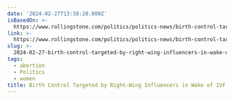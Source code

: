 ```yaml
---
date: '2024-02-27T13:38:20.000Z'
isBasedOn: >-
  https://www.rollingstone.com/politics/politics-news/birth-control-targeted-right-wing-influencers-1234974833/
link: >-
  https://www.rollingstone.com/politics/politics-news/birth-control-targeted-right-wing-influencers-1234974833/
slug: >-
  2024-02-27-birth-control-targeted-by-right-wing-influencers-in-wake-of-ivf-ruling
tags:
  - abortion
  - Politics
  - women
title: Birth Control Targeted by Right-Wing Influencers in Wake of IVF Ruling
---
```


